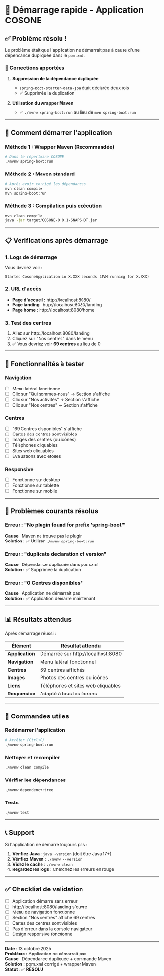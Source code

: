 # 🚀 Démarrage rapide - Application COSONE

## ✅ Problème résolu !

Le problème était que l'application ne démarrait pas à cause d'une dépendance dupliquée dans le `pom.xml`.

### 🔧 Corrections apportées

1. **Suppression de la dépendance dupliquée**
   - `spring-boot-starter-data-jpa` était déclarée deux fois
   - ✅ Supprimée la duplication

2. **Utilisation du wrapper Maven**
   - ✅ `./mvnw spring-boot:run` au lieu de `mvn spring-boot:run`

---

## 🚀 Comment démarrer l'application

### Méthode 1 : Wrapper Maven (Recommandée)

```bash
# Dans le répertoire COSONE
./mvnw spring-boot:run
```

### Méthode 2 : Maven standard

```bash
# Après avoir corrigé les dépendances
mvn clean compile
mvn spring-boot:run
```

### Méthode 3 : Compilation puis exécution

```bash
mvn clean compile
java -jar target/COSONE-0.0.1-SNAPSHOT.jar
```

---

## 📋 Vérifications après démarrage

### 1. Logs de démarrage

Vous devriez voir :
```
Started CosoneApplication in X.XXX seconds (JVM running for X.XXX)
```

### 2. URL d'accès

- **Page d'accueil :** http://localhost:8080/
- **Page landing :** http://localhost:8080/landing
- **Page home :** http://localhost:8080/home

### 3. Test des centres

1. Allez sur http://localhost:8080/landing
2. Cliquez sur "Nos centres" dans le menu
3. ✅ Vous devriez voir **69 centres** au lieu de 0

---

## 🎯 Fonctionnalités à tester

### Navigation
- [ ] Menu latéral fonctionne
- [ ] Clic sur "Qui sommes-nous" → Section s'affiche
- [ ] Clic sur "Nos activités" → Section s'affiche
- [ ] Clic sur "Nos centres" → Section s'affiche

### Centres
- [ ] "69 Centres disponibles" s'affiche
- [ ] Cartes des centres sont visibles
- [ ] Images des centres (ou icônes)
- [ ] Téléphones cliquables
- [ ] Sites web cliquables
- [ ] Évaluations avec étoiles

### Responsive
- [ ] Fonctionne sur desktop
- [ ] Fonctionne sur tablette
- [ ] Fonctionne sur mobile

---

## 🐛 Problèmes courants résolus

### Erreur : "No plugin found for prefix 'spring-boot'"
**Cause :** Maven ne trouve pas le plugin  
**Solution :** ✅ Utiliser `./mvnw spring-boot:run`

### Erreur : "duplicate declaration of version"
**Cause :** Dépendance dupliquée dans pom.xml  
**Solution :** ✅ Supprimée la duplication

### Erreur : "0 Centres disponibles"
**Cause :** Application ne démarrait pas  
**Solution :** ✅ Application démarre maintenant

---

## 📊 Résultats attendus

Après démarrage réussi :

| Élément | Résultat attendu |
|---------|------------------|
| **Application** | Démarrée sur http://localhost:8080 |
| **Navigation** | Menu latéral fonctionnel |
| **Centres** | 69 centres affichés |
| **Images** | Photos des centres ou icônes |
| **Liens** | Téléphones et sites web cliquables |
| **Responsive** | Adapté à tous les écrans |

---

## 🔄 Commandes utiles

### Redémarrer l'application
```bash
# Arrêter (Ctrl+C)
./mvnw spring-boot:run
```

### Nettoyer et recompiler
```bash
./mvnw clean compile
```

### Vérifier les dépendances
```bash
./mvnw dependency:tree
```

### Tests
```bash
./mvnw test
```

---

## 📞 Support

Si l'application ne démarre toujours pas :

1. **Vérifiez Java** : `java -version` (doit être Java 17+)
2. **Vérifiez Maven** : `./mvnw --version`
3. **Videz le cache** : `./mvnw clean`
4. **Regardez les logs** : Cherchez les erreurs en rouge

---

## ✅ Checklist de validation

- [ ] Application démarre sans erreur
- [ ] http://localhost:8080/landing s'ouvre
- [ ] Menu de navigation fonctionne
- [ ] Section "Nos centres" affiche 69 centres
- [ ] Cartes des centres sont visibles
- [ ] Pas d'erreur dans la console navigateur
- [ ] Design responsive fonctionne

---

**Date** : 13 octobre 2025  
**Problème** : Application ne démarrait pas  
**Cause** : Dépendance dupliquée + commande Maven  
**Solution** : pom.xml corrigé + wrapper Maven  
**Statut** : ✅ **RÉSOLU**

